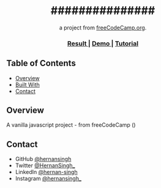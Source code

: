 <h1 align="center">###############</h1>

<div align="center">
   a project from <a href="http://freecodecamp.org" target="_blank">freeCodeCamp.org</a>.
</div>

<div align="center">
  <h3>
    <a href="###############">
      Result
    </a>
    <span> | </span>
    <a href="###############">
      Demo
    </a>
    <span> | </span>
    <a href="###############">
      Tutorial
    </a>
  </h3>
</div>

<!-- TABLE OF CONTENTS -->

## Table of Contents

- [Overview](#overview)
- [Built With](#built-with)
- [Contact](#contact)

<!-- OVERVIEW -->

## Overview

A vanilla javascript project - from freeCodeCamp ()

## Contact

- GitHub [@hernansingh](https://github.com/hernansingh)
- Twitter [@HernanSingh_](https://twitter.com/HernanSingh_)
- LinkedIn [@hernan-singh](https://www.linkedin.com/in/hernan-singh)
- Instagram [@hernansingh_](https://www.instagram.com/hernansingh_)
